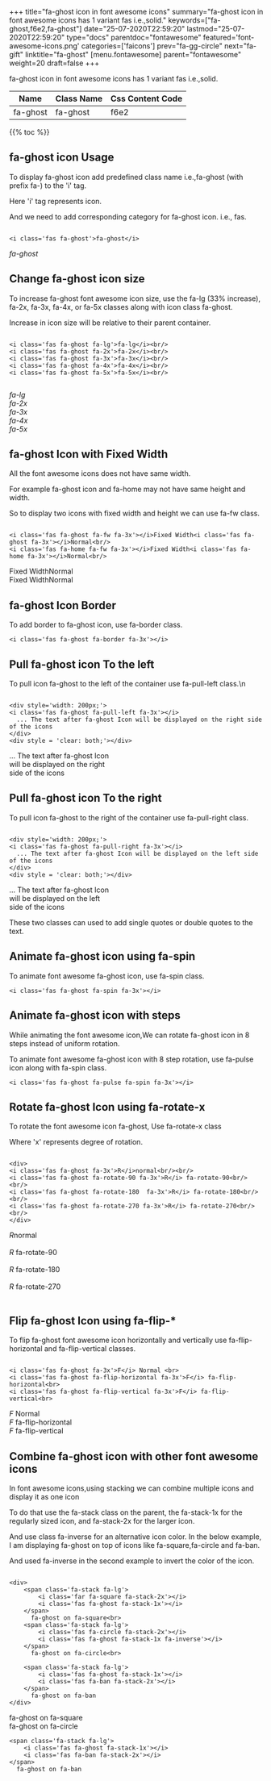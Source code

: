 +++
title="fa-ghost icon in font awesome icons"
summary="fa-ghost icon in font awesome icons has 1 variant fas i.e.,solid."
keywords=["fa-ghost,f6e2,fa-ghost"]
date="25-07-2020T22:59:20"
lastmod="25-07-2020T22:59:20"
type="docs"
parentdoc="fontawesome"
featured='font-awesome-icons.png'
categories=['faicons']
prev="fa-gg-circle"
next="fa-gift"
linktitle="fa-ghost"
[menu.fontawesome]
parent="fontawesome"
weight=20
draft=false
+++


fa-ghost icon in font awesome icons has 1 variant fas i.e.,solid.

<div class='table-responsive'><table class='table'><thead><tr><th>Name</th><th>Class Name</th><th>Css Content Code</th></tr></thead><tbody><tr><td>fa-ghost</td><td>fa-ghost</td><td>f6e2</td></tr></tbody></table></div>


{{% toc %}}


## fa-ghost icon Usage

To display fa-ghost icon add predefined class name i.e.,fa-ghost (with prefix fa-) to the 'i' tag.

Here 'i' tag represents icon.

And we need to add corresponding category for fa-ghost icon. i.e., fas.


```

<i class='fas fa-ghost'>fa-ghost</i>
```

<i class='fas fa-ghost'>fa-ghost</i>




## Change fa-ghost icon size
To increase fa-ghost font awesome icon size, use the fa-lg (33% increase), fa-2x, fa-3x, fa-4x, or fa-5x classes along with icon class fa-ghost.

Increase in icon size will be relative to their parent container. 

```

<i class='fas fa-ghost fa-lg'>fa-lg</i><br/>
<i class='fas fa-ghost fa-2x'>fa-2x</i><br/>
<i class='fas fa-ghost fa-3x'>fa-3x</i><br/>
<i class='fas fa-ghost fa-4x'>fa-4x</i><br/>
<i class='fas fa-ghost fa-5x'>fa-5x</i><br/>
            
```

<i class='fas fa-ghost fa-lg'>fa-lg</i><br/>
<i class='fas fa-ghost fa-2x'>fa-2x</i><br/>
<i class='fas fa-ghost fa-3x'>fa-3x</i><br/>
<i class='fas fa-ghost fa-4x'>fa-4x</i><br/>
<i class='fas fa-ghost fa-5x'>fa-5x</i><br/>
            



## fa-ghost Icon with Fixed Width 

All the font awesome icons does not have same width.

For example fa-ghost icon and fa-home may not have same height and width.

So to display two icons with fixed width and height we can use fa-fw class.


```

<i class='fas fa-ghost fa-fw fa-3x'></i>Fixed Width<i class='fas fa-ghost fa-3x'></i>Normal<br/>
<i class='fas fa-home fa-fw fa-3x'></i>Fixed Width<i class='fas fa-home fa-3x'></i>Normal<br/>
```

<i class='fas fa-ghost fa-fw fa-3x'></i>Fixed Width<i class='fas fa-ghost fa-3x'></i>Normal<br/>
<i class='fas fa-home fa-fw fa-3x'></i>Fixed Width<i class='fas fa-home fa-3x'></i>Normal<br/>



## fa-ghost Icon Border 

To add border to fa-ghost icon, use fa-border class.


```
<i class='fas fa-ghost fa-border fa-3x'></i>

```
<i class='fas fa-ghost fa-border fa-3x'></i>





## Pull fa-ghost icon To the left

To pull icon fa-ghost to the left of the container use fa-pull-left class.\n

```

<div style='width: 200px;'>
<i class='fas fa-ghost fa-pull-left fa-3x'></i>
  ... The text after fa-ghost Icon will be displayed on the right side of the icons
</div>
<div style = 'clear: both;'></div>
```

<div style='width: 200px;'>
<i class='fas fa-ghost fa-pull-left fa-3x'></i>
  ... The text after fa-ghost Icon will be displayed on the right side of the icons
</div>
<div style = 'clear: both;'></div>




## Pull fa-ghost icon To the right
To pull icon fa-ghost to the right of the container use fa-pull-right class.

```

<div style='width: 200px;'>
<i class='fas fa-ghost fa-pull-right fa-3x'></i>
  ... The text after fa-ghost Icon will be displayed on the left side of the icons
</div>
<div style = 'clear: both;'></div>
```

<div style='width: 200px;'>
<i class='fas fa-ghost fa-pull-right fa-3x'></i>
  ... The text after fa-ghost Icon will be displayed on the left side of the icons
</div>
<div style = 'clear: both;'></div>

These two classes can used to add single quotes or double quotes to the text.


## Animate fa-ghost icon using fa-spin
To animate font awesome fa-ghost icon, use fa-spin class.

```
<i class='fas fa-ghost fa-spin fa-3x'></i>
```
<i class='fas fa-ghost fa-spin fa-3x'></i>




## Animate fa-ghost icon with steps
While animating the font awesome icon,We can rotate fa-ghost icon in 8 steps instead of uniform rotation.

To animate font awesome fa-ghost icon with 8 step rotation, use fa-pulse icon along with fa-spin class.


```
<i class='fas fa-ghost fa-pulse fa-spin fa-3x'></i>

```
<i class='fas fa-ghost fa-pulse fa-spin fa-3x'></i>





## Rotate fa-ghost Icon using fa-rotate-x
To rotate the font awesome icon fa-ghost, Use fa-rotate-x class

Where 'x' represents degree of rotation.


```

<div>
<i class='fas fa-ghost fa-3x'>R</i>normal<br/><br/>
<i class='fas fa-ghost fa-rotate-90 fa-3x'>R</i> fa-rotate-90<br/><br/> 
<i class='fas fa-ghost fa-rotate-180  fa-3x'>R</i> fa-rotate-180<br/><br/> 
<i class='fas fa-ghost fa-rotate-270 fa-3x'>R</i> fa-rotate-270<br/><br/>
</div>
```

<div>
<i class='fas fa-ghost fa-3x'>R</i>normal<br/><br/>
<i class='fas fa-ghost fa-rotate-90 fa-3x'>R</i> fa-rotate-90<br/><br/> 
<i class='fas fa-ghost fa-rotate-180  fa-3x'>R</i> fa-rotate-180<br/><br/> 
<i class='fas fa-ghost fa-rotate-270 fa-3x'>R</i> fa-rotate-270<br/><br/>
</div>




## Flip fa-ghost Icon using fa-flip-*
To flip fa-ghost font awesome icon horizontally and vertically use fa-flip-horizontal and fa-flip-vertical classes. 

```

<i class='fas fa-ghost fa-3x'>F</i> Normal <br>
<i class='fas fa-ghost fa-flip-horizontal fa-3x'>F</i> fa-flip-horizontal<br>
<i class='fas fa-ghost fa-flip-vertical fa-3x'>F</i> fa-flip-vertical<br>
```

<i class='fas fa-ghost fa-3x'>F</i> Normal <br>
<i class='fas fa-ghost fa-flip-horizontal fa-3x'>F</i> fa-flip-horizontal<br>
<i class='fas fa-ghost fa-flip-vertical fa-3x'>F</i> fa-flip-vertical<br>




## Combine fa-ghost icon with other font awesome icons
In font awesome icons,using stacking we can combine multiple icons and display it as one icon 

To do that use the fa-stack class on the parent, the fa-stack-1x for the regularly sized icon, and fa-stack-2x for the larger icon.

And use class fa-inverse for an alternative icon color. 
In the below example, I am displaying fa-ghost on top of icons like fa-square,fa-circle and fa-ban.

And used fa-inverse in the second example to invert the color of the icon.

```

<div>
    <span class='fa-stack fa-lg'>
        <i class='far fa-square fa-stack-2x'></i>
        <i class='fas fa-ghost fa-stack-1x'></i>
    </span>
      fa-ghost on fa-square<br>
    <span class='fa-stack fa-lg'>
        <i class='fas fa-circle fa-stack-2x'></i>
        <i class='fas fa-ghost fa-stack-1x fa-inverse'></i>
    </span>
      fa-ghost on fa-circle<br>

    <span class='fa-stack fa-lg'>
        <i class='fas fa-ghost fa-stack-1x'></i>
        <i class='fas fa-ban fa-stack-2x'></i>
    </span>
      fa-ghost on fa-ban
</div>
```

<div>
    <span class='fa-stack fa-lg'>
        <i class='far fa-square fa-stack-2x'></i>
        <i class='fas fa-ghost fa-stack-1x'></i>
    </span>
      fa-ghost on fa-square<br>
    <span class='fa-stack fa-lg'>
        <i class='fas fa-circle fa-stack-2x'></i>
        <i class='fas fa-ghost fa-stack-1x fa-inverse'></i>
    </span>
      fa-ghost on fa-circle<br>

    <span class='fa-stack fa-lg'>
        <i class='fas fa-ghost fa-stack-1x'></i>
        <i class='fas fa-ban fa-stack-2x'></i>
    </span>
      fa-ghost on fa-ban
</div>






